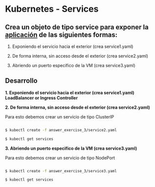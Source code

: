 # Kubernetes - Services
## Crea un objeto de tipo service para exponer la [aplicación](https://github.com/marbellacovino/kube-exercises/tree/main/hw-02/answer_exercise_2) de las siguientes formas:

1. Exponiendo el servicio hacia el exterior (crea service1.yaml)

2. De forma interna, sin acceso desde el exterior (crea service2.yaml)

3. Abriendo un puerto especifico de la VM (crea service3.yaml)

## Desarrollo

**1. Exponiendo el servicio hacia el exterior (crea service1.yaml) LoadBalancer or Ingress Controller**

**2. De forma interna, sin acceso desde el exterior (crea service2.yaml)**

Para esto debemos crear un servicio de tipo ClusterIP


```sh

$ kubectl create -f answer_exercise_3/service2.yaml  

$ kubectl get services

```

**3. Abriendo un puerto especifico de la VM (crea service3.yaml)**

Para esto debemos crear un servicio de tipo NodePort

```sh

$ kubectl create -f answer_exercise_3/service3.yaml  

$ kubectl get services

```